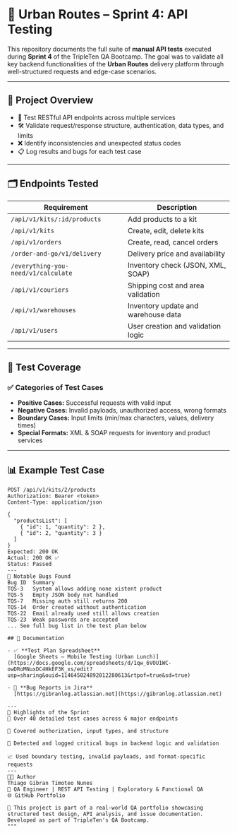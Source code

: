 # 🔌 Urban Routes – Sprint 4: API Testing

This repository documents the full suite of **manual API tests** executed during **Sprint 4** of the TripleTen QA Bootcamp. The goal was to validate all key backend functionalities of the **Urban Routes** delivery platform through well-structured requests and edge-case scenarios.

---

## 🧭 Project Overview

- 🎯 Test RESTful API endpoints across multiple services
- 🛠️ Validate request/response structure, authentication, data types, and limits
- ❌ Identify inconsistencies and unexpected status codes
- 📋 Log results and bugs for each test case

---

## 🗂️ Endpoints Tested

| Requirement | Description |
|-------------|-------------|
| `/api/v1/kits/:id/products` | Add products to a kit |
| `/api/v1/kits` | Create, edit, delete kits |
| `/api/v1/orders` | Create, read, cancel orders |
| `/order-and-go/v1/delivery` | Delivery price and availability |
| `/everything-you-need/v1/calculate` | Inventory check (JSON, XML, SOAP) |
| `/api/v1/couriers` | Shipping cost and area validation |
| `/api/v1/warehouses` | Inventory update and warehouse data |
| `/api/v1/users` | User creation and validation logic |

---

## 📄 Test Coverage

### ✅ Categories of Test Cases

- **Positive Cases:** Successful requests with valid input
- **Negative Cases:** Invalid payloads, unauthorized access, wrong formats
- **Boundary Cases:** Input limits (min/max characters, values, delivery times)
- **Special Formats:** XML & SOAP requests for inventory and product services

---

## 📊 Example Test Case

```http
POST /api/v1/kits/2/products
Authorization: Bearer <token>
Content-Type: application/json

{
  "productsList": [
    { "id": 1, "quantity": 2 },
    { "id": 2, "quantity": 3 }
  ]
}
Expected: 200 OK
Actual: 200 OK ✅
Status: Passed
---
🐞 Notable Bugs Found
Bug ID	Summary
TQS-3	System allows adding none xistent product
TQS-5	Empty JSON body not handled
TQS-7	Missing auth still returns 200
TQS-14	Order created without authentication
TQS-22	Email already used still allows creation
TQS-23	Weak passwords are accepted
...	See full bug list in the test plan below

## 📎 Documentation

- ✅ **Test Plan Spreadsheet**  
  [Google Sheets – Mobile Testing (Urban Lunch)](https://docs.google.com/spreadsheets/d/1qw_6VOU1WC-owDRoMNuxDC4HkEF3K_xs/edit?usp=sharing&ouid=114645024892012280613&rtpof=true&sd=true)

- 🐞 **Bug Reports in Jira**  
  [https://gibranlog.atlassian.net](https://gibranlog.atlassian.net)

---
📌 Highlights of the Sprint
🧪 Over 40 detailed test cases across 6 major endpoints

🔐 Covered authorization, input types, and structure

🧾 Detected and logged critical bugs in backend logic and validation

📈 Used boundary testing, invalid payloads, and format-specific requests
---
👨‍💻 Author
Thiago Gibran Timoteo Nunes
📍 QA Engineer | REST API Testing | Exploratory & Functional QA
🌐 GitHub Portfolio

🧠 This project is part of a real-world QA portfolio showcasing structured test design, API analysis, and issue documentation. Developed as part of TripleTen's QA Bootcamp.
"""
